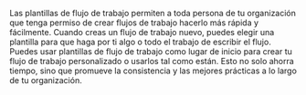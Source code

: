 Las plantillas de flujo de trabajo permiten a toda persona de tu organización que tenga permiso de crear flujos de trabajo hacerlo más rápida y fácilmente. Cuando creas un flujo de trabajo nuevo, puedes elegir una plantilla para que haga por ti algo o todo el trabajo de escribir el flujo. Puedes usar plantillas de flujo de trabajo como lugar de inicio para crear tu flujo de trabajo personalizado o usarlos tal como están. Esto no solo ahorra tiempo, sino que promueve la consistencia y las mejores prácticas a lo largo de tu organización.
